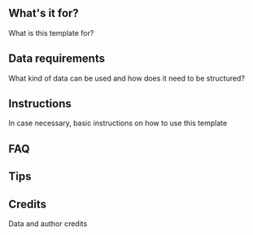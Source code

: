 ## What's it for?
What is this template for?

## Data requirements
What kind of data can be used and how does it need to be structured?

## Instructions
In case necessary, basic instructions on how to use this template

## FAQ

## Tips

## Credits
Data and author credits